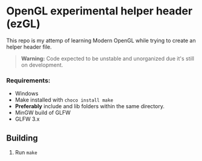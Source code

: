 # OpenGL experimental helper header (ezGL)

This repo is my attemp of learning Modern OpenGL while trying to create an helper header file.

> **Warning:** Code expected to be unstable and unorganized due it's still on development.

### Requirements:

- Windows
- Make installed with `choco install make`
- **Preferably** include and lib folders within the same directory.
- MinGW build of GLFW
- GLFW 3.x

## Building

1. Run `make`
